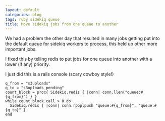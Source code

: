 ```yaml
---
layout: default
categories: blog
tags: ruby sidekiq queue
title: Move sidekiq jobs from one queue to another
---
```


We had a problem the other day that resulted in many jobs getting put into the
default queue for sidekiq workers to process, this held up other more important
jobs.

I fixed this by telling redis to put jobs for one queue into another with
a lower (if any) priority.

I just did this is a rails console (scary cowboy style!)

    q_from = "s3uploads"
    q_to = "s3uploads_pending"
    count_block = proc{ Sidekiq.redis { |conn| conn.llen("queue:#{q_from}") } }
    while count_block.call > 0 do
      Sidekiq.redis { |conn| conn.rpoplpush "queue:#{q_from}", "queue:#{q_to}" }
    end
